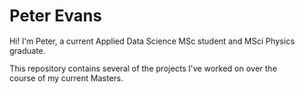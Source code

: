 # Peter Evans


Hi! 
I'm Peter, a current Applied Data Science MSc student and MSci Physics graduate. 

This repository contains several of the projects I've worked on over the course of my current Masters. 


